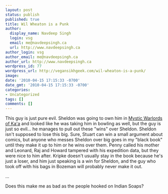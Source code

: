 ```yaml
---
layout: post
status: publish
published: true
title: Wil Wheaton is a Punk
author:
  display_name: Navdeep Singh
  login: vsg
  email: me@navdeepsingh.ca
  url: http://www.navdeepsingh.ca
author_login: vsg
author_email: me@navdeepsingh.ca
author_url: http://www.navdeepsingh.ca
wordpress_id: 77
wordpress_url: http://vegansikhgeek.com/wil-wheaton-is-a-punk/
image: 
date: '2010-04-15 17:15:33 -0700'
date_gmt: '2010-04-15 17:15:33 -0700'
categories:
- Uncategorized
tags: []
comments: []
---
```

<p>This guy is just pure evil. Sheldon was going to own him in <a href="http://wiki.the-big-bang-theory.com/wiki/Mystic_Warlords_of_Ka'a" target="_blank">Mystic Warlords of Ka'a</a> and looked like he was taking him in bowling as well, but the guy is just so evil… he manages to pull out these "wins" over Sheldon. Sheldon isn't supposed to lose this big. Sure, Stuart can win a small argument about comics, but anyone who messes Sheldon over big goes in my "black book" until they make it up to him or he wins over them. Penny called his mother and Leonard, Raj and Howard tampered with his expedition data, but they were nice to him after. Kripke doesn't usually stay in the book because he's just a loser, and him just speaking is a win for Sheldon, and the guy who took off with his bags in Bozeman will probably never make it out.</p>
<p>…</p>
<p>Does this make me as bad as the people hooked on Indian Soaps?</p>
